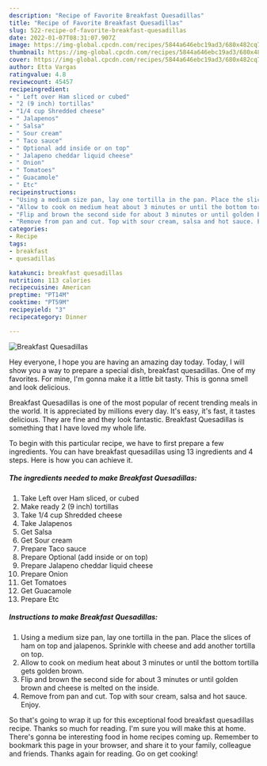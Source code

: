 ```yaml
---
description: "Recipe of Favorite Breakfast Quesadillas"
title: "Recipe of Favorite Breakfast Quesadillas"
slug: 522-recipe-of-favorite-breakfast-quesadillas
date: 2022-01-07T08:31:07.907Z
image: https://img-global.cpcdn.com/recipes/5844a646ebc19ad3/680x482cq70/breakfast-quesadillas-recipe-main-photo.jpg
thumbnail: https://img-global.cpcdn.com/recipes/5844a646ebc19ad3/680x482cq70/breakfast-quesadillas-recipe-main-photo.jpg
cover: https://img-global.cpcdn.com/recipes/5844a646ebc19ad3/680x482cq70/breakfast-quesadillas-recipe-main-photo.jpg
author: Etta Vargas
ratingvalue: 4.8
reviewcount: 45457
recipeingredient:
- " Left over Ham sliced or cubed"
- "2 (9 inch) tortillas"
- "1/4 cup Shredded cheese"
- " Jalapenos"
- " Salsa"
- " Sour cream"
- " Taco sauce"
- " Optional add inside or on top"
- " Jalapeno cheddar liquid cheese"
- " Onion"
- " Tomatoes"
- " Guacamole"
- " Etc"
recipeinstructions:
- "Using a medium size pan, lay one tortilla in the pan. Place the slices of ham on top and jalapenos. Sprinkle with cheese and add another tortilla on top."
- "Allow to cook on medium heat about 3 minutes or until the bottom tortilla gets golden brown."
- "Flip and brown the second side for about 3 minutes or until golden brown and cheese is melted on the inside."
- "Remove from pan and cut. Top with sour cream, salsa and hot sauce. Enjoy."
categories:
- Recipe
tags:
- breakfast
- quesadillas

katakunci: breakfast quesadillas 
nutrition: 113 calories
recipecuisine: American
preptime: "PT14M"
cooktime: "PT59M"
recipeyield: "3"
recipecategory: Dinner

---
```



![Breakfast Quesadillas](https://img-global.cpcdn.com/recipes/5844a646ebc19ad3/680x482cq70/breakfast-quesadillas-recipe-main-photo.jpg)

Hey everyone, I hope you are having an amazing day today. Today, I will show you a way to prepare a special dish, breakfast quesadillas. One of my favorites. For mine, I'm gonna make it a little bit tasty. This is gonna smell and look delicious.

Breakfast Quesadillas is one of the most popular of recent trending meals in the world. It is appreciated by millions every day. It's easy, it's fast, it tastes delicious. They are fine and they look fantastic. Breakfast Quesadillas is something that I have loved my whole life.




To begin with this particular recipe, we have to first prepare a few ingredients. You can have breakfast quesadillas using 13 ingredients and 4 steps. Here is how you can achieve it.

<!--inarticleads1-->

##### The ingredients needed to make Breakfast Quesadillas:

1. Take  Left over Ham sliced, or cubed
1. Make ready 2 (9 inch) tortillas
1. Take 1/4 cup Shredded cheese
1. Take  Jalapenos
1. Get  Salsa
1. Get  Sour cream
1. Prepare  Taco sauce
1. Prepare  Optional (add inside or on top)
1. Prepare  Jalapeno cheddar liquid cheese
1. Prepare  Onion
1. Get  Tomatoes
1. Get  Guacamole
1. Prepare  Etc




<!--inarticleads2-->

##### Instructions to make Breakfast Quesadillas:

1. Using a medium size pan, lay one tortilla in the pan. Place the slices of ham on top and jalapenos. Sprinkle with cheese and add another tortilla on top.
1. Allow to cook on medium heat about 3 minutes or until the bottom tortilla gets golden brown.
1. Flip and brown the second side for about 3 minutes or until golden brown and cheese is melted on the inside.
1. Remove from pan and cut. Top with sour cream, salsa and hot sauce. Enjoy.




So that's going to wrap it up for this exceptional food breakfast quesadillas recipe. Thanks so much for reading. I'm sure you will make this at home. There's gonna be interesting food in home recipes coming up. Remember to bookmark this page in your browser, and share it to your family, colleague and friends. Thanks again for reading. Go on get cooking!
